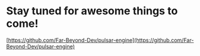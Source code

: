 # Stay tuned for awesome things to come!

[https://github.com/Far-Beyond-Dev/pulsar-engine](https://github.com/Far-Beyond-Dev/pulsar-engine)
